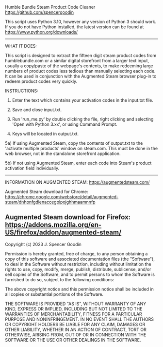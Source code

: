 Humble Bundle Steam Product Code Cleaner
https://github.com/spencergoodin

This script uses Python 3.10, however any version of Python 3 should work. If you do not have Python installed, the latest version can be found at https://www.python.org/downloads/

------------------------------------------------------------------------------------------
WHAT IT DOES:

This script is designed to extract the fifteen digit steam product codes from humblebundle.com or a similar digital storefront from a larger text input, usually a copy/paste of the webpage's contents, to make redeeming large numbers of product codes less tedious than manually selecting each code. It can be used in conjunction with the Augmented Steam browser plug-in to redeem product codes very quickly.

INSTRUCTIONS:

1) Enter the text which contains your activation codes in the input.txt file.

2) Save and close input.txt.

3) Run 'run_me.py' by double clicking the file, right clicking and selecting 'Open with Python 3.xx', or using Command Prompt.

4) Keys will be located in output.txt.

5a) If using Augmented Steam, copy the contents of output.txt to the 'activate multiple products' window on steam.com. This must be done in the web browser, not in the standalone storefront application.

5b) If not using Augmented Steam, enter each code into Steam's product activation field individually.

------------------------------------------------------------------------------------------
INFORMATION ON AUGMENTED STEAM:
https://augmentedsteam.com/

Augmented Steam download for Chrome:
https://chrome.google.com/webstore/detail/augmented-steam/dnhpnfgdlenaccegplpojghhmaamnnfp

Augmented Steam download for Firefox:
https://addons.mozilla.org/en-US/firefox/addon/augmented-steam/
------------------------------------------------------------------------------------------
Copyright (c) 2023 J. Spencer Goodin

Permission is hereby granted, free of charge, to any person obtaining a copy
of this software and associated documentation files (the "Software"), to deal
in the Software without restriction, including without limitation the rights
to use, copy, modify, merge, publish, distribute, sublicense, and/or sell
copies of the Software, and to permit persons to whom the Software is
furnished to do so, subject to the following conditions:

The above copyright notice and this permission notice shall be included in all
copies or substantial portions of the Software.

THE SOFTWARE IS PROVIDED "AS IS", WITHOUT WARRANTY OF ANY KIND, EXPRESS OR
IMPLIED, INCLUDING BUT NOT LIMITED TO THE WARRANTIES OF MERCHANTABILITY,
FITNESS FOR A PARTICULAR PURPOSE AND NONINFRINGEMENT. IN NO EVENT SHALL THE
AUTHORS OR COPYRIGHT HOLDERS BE LIABLE FOR ANY CLAIM, DAMAGES OR OTHER
LIABILITY, WHETHER IN AN ACTION OF CONTRACT, TORT OR OTHERWISE, ARISING FROM,
OUT OF OR IN CONNECTION WITH THE SOFTWARE OR THE USE OR OTHER DEALINGS IN THE
SOFTWARE.
